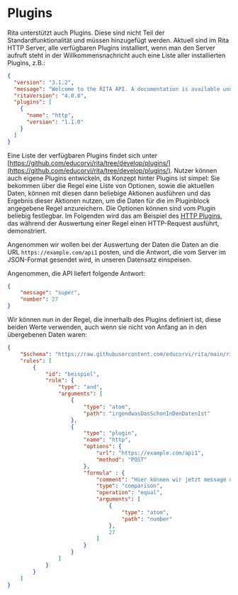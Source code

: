 # Plugins
Rita unterstützt auch Plugins. Diese sind nicht Teil der Standardfunktionalität und müssen hinzugefügt werden. Aktuell sind im Rita HTTP Server, alle verfügbaren Plugins installiert, wenn man den Server aufruft steht in der Willkommensnachricht auch eine Liste aller installierten Plugins, z.B.:
```json
{
  "version": "3.1.2",
  "message": "Welcome to the RITA API. A documentation is available under ./docs.",
  "ritaVersion": "4.0.0",
  "plugins": [
    {
      "name": "http",
      "version": "1.1.0"
    }
  ]
}
```
Eine Liste der verfügbaren Plugins findet sich unter [https://github.com/educorvi/rita/tree/develop/plugins/](https://github.com/educorvi/rita/tree/develop/plugins/). Nutzer können auch eigene Plugins entwickeln, ds Konzept hinter Plugins ist simpel: Sie bekommen über die Regel eine Liste von Optionen, sowie die aktuellen Daten, können mit diesen dann beliebige Aktionen ausführen und das Ergebnis dieser Aktionen nutzen, um die Daten für die im Pluginblock angegebene Regel anzureichern. Die Optionen können sind vom Plugin beliebig festlegbar. Im Folgenden wird das am Beispiel des [HTTP Plugins](https://github.com/educorvi/rita/tree/develop/plugins/http), das während der Auswertung einer Regel einen HTTP-Request ausführt, demonstriert.

Angenommen wir wollen bei der Auswertung der Daten die Daten an die URL `https://example.com/api1` posten, und die Antwort, die vom Server im JSON-Format gesendet wird, in unseren Datensatz einspeisen.

Angenommen, die API liefert folgende Antwort: 
```json
{
    "message": "super",
    "number": 27
}
```

Wir können nun in der Regel, die innerhalb des Plugins definiert ist, diese beiden Werte verwenden, auch wenn sie nicht von Anfang an in den übergebenen Daten waren:
```json
{
    "$schema": "https://raw.githubusercontent.com/educorvi/rita/main/rita-core/src/schema/schema.json",
    "rules": [
        {
            "id": "beispiel",
            "rule": {
                "type": "and",
                "arguments": [
                    {
                        "type": "atom",
                        "path": "irgendwasDasSchonInDenDatenIst"
                    },
                    {
                        "type": "plugin",
                        "name": "http",
                        "options": {
                            "url": "https://example.com/api1",
                            "method": "POST"
                        },
                        "formula" : {
                            "comment": "Hier können wir jetzt message und number verwenden",
                            "type": "comparison",
                            "operation": "equal",
                            "arguments": [
                                {
                                    "type": "atom",
                                    "path": "number"
                                },
                                27
                            ]
                        }
                    }
                ]
            }
        }
    ]
}
```